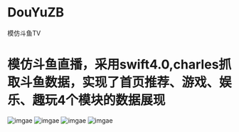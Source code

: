 # DouYuZB
模仿斗鱼TV

# 模仿斗鱼直播，采用swift4.0,charles抓取斗鱼数据，实现了首页推荐、游戏、娱乐、趣玩4个模块的数据展现
![imgae](https://github.com/348446059/DouYuZB/blob/master/screenshots/11.jpg)
![imgae](https://github.com/348446059/DouYuZB/blob/master/screenshots/1511574168889.jpg)
![imgae](https://github.com/348446059/DouYuZB/blob/master/screenshots/1511574190406.jpg)
![imgae](https://github.com/348446059/DouYuZB/blob/master/screenshots/22.jpg)
